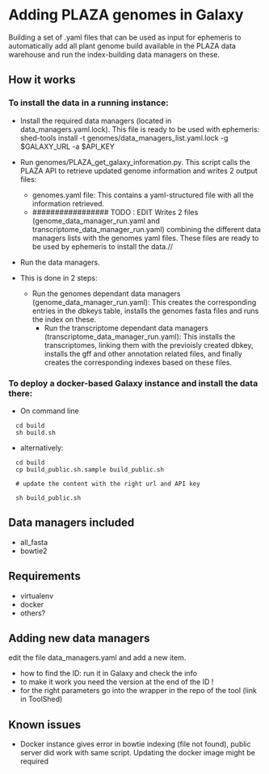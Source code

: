 # Adding PLAZA genomes in Galaxy

Building a set of .yaml files that can be used as input for ephemeris to automatically add all plant genome build available in the PLAZA data warehouse and run the index-building data managers on these.

## How it works


### To install the data in a running instance:

- Install the required data managers (located in data_managers.yaml.lock). This file is ready to be used with ephemeris:
     shed-tools install -t genomes/data_managers_list.yaml.lock -g $GALAXY_URL -a $API_KEY


- Run genomes/PLAZA_get_galaxy_information.py. This script calls the PLAZA API to retrieve updated genome information and writes 2 output files:
	- genomes.yaml file: This contains a yaml-structured file with all the information retrieved.
	- ################# TODO : EDIT Writes 2 files (genome_data_manager_run.yaml and transcriptome_data_manager_run.yaml) combining the different data managers lists with the genomes yaml files. These files are ready to be used by ephemeris to install the data.//

- Run the data managers. 
 - This is done in 2 steps:
	- Run the genomes dependant data managers (genome_data_manager_run.yaml): This creates the corresponding entries in the dbkeys table, installs the genomes fasta files and runs the index on these.
        - Run the transcriptome dependant data managers (transcriptome_data_manager_run.yaml): This installs the transcriptomes, linking them with the previoisly created dbkey, installs the gff and other annotation related files, and finally creates the corresponding indexes based on these files. 
		


### To deploy a docker-based Galaxy instance and install the data there:
- On command line

```
  cd build
  sh build.sh
```

- alternatively:

```
  cd build
  cp build_public.sh.sample build_public.sh

  # update the content with the right url and API key

  sh build_public.sh
```

## Data managers included

- all_fasta
- bowtie2

## Requirements

- virtualenv
- docker
- others?

## Adding new data managers

edit the file data_managers.yaml and add a new item.

- how to find the ID: run it in Galaxy and check the info
- to make it work you need the version at the end of the ID !
- for the right parameters go into the wrapper in the repo of the tool (link in ToolShed)

## Known issues

- Docker instance gives error in bowtie indexing (file not found), public server did work with same script. Updating the docker image might be required
